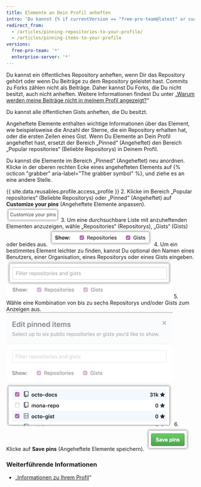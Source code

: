 ```yaml
---
title: Elemente an Dein Profil anheften
intro: 'Du kannst {% if currentVersion == "free-pro-team@latest" or currentVersion ver_gt "enterprise-server@2.16" %}Gists und {% endif %}Repositorys an Dein Profil anheften, damit andere Personen Deine besten Arbeiten schnell sehen können.'
redirect_from:
  - /articles/pinning-repositories-to-your-profile/
  - /articles/pinning-items-to-your-profile
versions:
  free-pro-team: '*'
  enterprise-server: '*'
---
```


Du kannst ein öffentliches Repository anheften, wenn Dir das Repository gehört oder wenn Du Beiträge zu dem Repository geleistet hast. Commits zu Forks zählen nicht als Beiträge. Daher kannst Du Forks, die Du nicht besitzt, auch nicht anheften. Weitere Informationen findest Du unter „[Warum werden meine Beiträge nicht in meinem Profil angezeigt?](/articles/why-are-my-contributions-not-showing-up-on-my-profile)“

Du kannst alle öffentlichen Gists anheften, die Du besitzt.

Angeheftete Elemente enthalten wichtige Informationen über das Element, wie beispielsweise die Anzahl der Sterne, die ein Repository erhalten hat, oder die ersten Zeilen eines Gist. Wenn Du Elemente an Dein Profil angeheftet hast, ersetzt der Bereich „Pinned“ (Angeheftet) den Bereich „Popular repositories“ (Beliebte Repositorys) in Deinem Profil.

Du kannst die Elemente im Bereich „Pinned“ (Angeheftet) neu anordnen. Klicke in der oberen rechten Ecke eines angehefteten Elements auf {% octicon "grabber" aria-label="The grabber symbol" %}, und ziehe es an eine andere Stelle.

{{ site.data.reusables.profile.access_profile }}
2. Klicke im Bereich „Popular repositories“ (Beliebte Repositorys) oder „Pinned“ (Angeheftet) auf **Customize your pins** (Angeheftete Elemente anpassen). ![Schaltfläche „Customize your pins“ (Deine angeheftete Elemente anpassen)](/assets/images/help/profile/customize-pinned-repositories.png)
3. Um eine durchsuchbare Liste mit anzuheftenden Elementen anzuzeigen, wähle „Repositories“ (Repositorys), „Gists“ (Gists) oder beides aus. ![Kontrollkästchen zum Auswählen der Art der anzuzeigenden Elemente](/assets/images/help/profile/pinned-repo-picker.png)
4. Um ein bestimmtes Element leichter zu finden, kannst Du optional den Namen eines Benutzers, einer Organisation, eines Repositorys oder eines Gists eingeben. ![Elemente filtern](/assets/images/help/profile/pinned-repo-search.png)
5. Wähle eine Kombination von bis zu sechs Repositorys und/oder Gists zum Anzeigen aus. ![Elemente auswählen](/assets/images/help/profile/select-items-to-pin.png)
6. Klicke auf **Save pins** (Angeheftete Elemente speichern). ![Schaltfläche „Save pins“ (Angeheftete Elemente speichern)](/assets/images/help/profile/save-pinned-repositories.png)

### Weiterführende Informationen

- „[Informationen zu Ihrem Profil](/articles/about-your-profile)“

